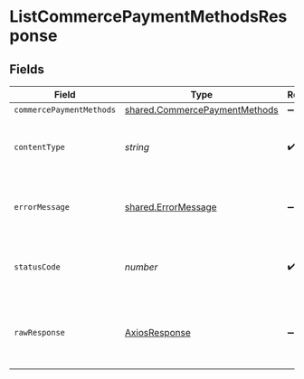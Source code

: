 # ListCommercePaymentMethodsResponse


## Fields

| Field                                                                          | Type                                                                           | Required                                                                       | Description                                                                    |
| ------------------------------------------------------------------------------ | ------------------------------------------------------------------------------ | ------------------------------------------------------------------------------ | ------------------------------------------------------------------------------ |
| `commercePaymentMethods`                                                       | [shared.CommercePaymentMethods](../../models/shared/commercepaymentmethods.md) | :heavy_minus_sign:                                                             | OK                                                                             |
| `contentType`                                                                  | *string*                                                                       | :heavy_check_mark:                                                             | HTTP response content type for this operation                                  |
| `errorMessage`                                                                 | [shared.ErrorMessage](../../models/shared/errormessage.md)                     | :heavy_minus_sign:                                                             | Your `query` parameter was not correctly formed                                |
| `statusCode`                                                                   | *number*                                                                       | :heavy_check_mark:                                                             | HTTP response status code for this operation                                   |
| `rawResponse`                                                                  | [AxiosResponse](https://axios-http.com/docs/res_schema)                        | :heavy_minus_sign:                                                             | Raw HTTP response; suitable for custom response parsing                        |